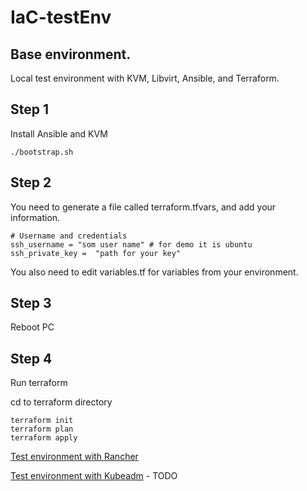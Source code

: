 # IaC-testEnv

## Base environment.
Local test environment with KVM, Libvirt, Ansible, and Terraform.  
## Step 1

Install Ansible and KVM

    ./bootstrap.sh

## Step 2

You need to generate a file called terraform.tfvars, and add your information.

    # Username and credentials
    ssh_username = "som user name" # for demo it is ubuntu
    ssh_private_key =  "path for your key"

You also need to edit variables.tf for variables from your environment.

## Step 3

Reboot PC

## Step 4

Run terraform

cd to terraform directory

    terraform init
    terraform plan
    terraform apply

[Test environment with Rancher](./docs/Rancher.md)

[Test environment with Kubeadm](./docs/Kubeadm.md) - TODO